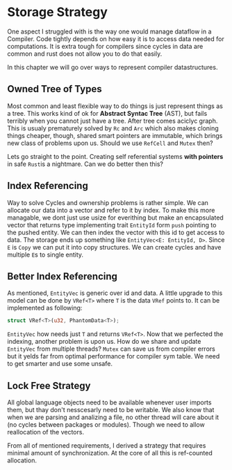 # Storage Strategy

One aspect I struggled with is the way one would manage dataflow in a Compiler.
Code tightly depends on how easy it is to access data needed for computations.
It is extra tough for compilers since cycles in data are common and rust does
not allow you to do that easily.

In this chapter we will go over ways to represent compiler datastructures.

## Owned Tree of Types

Most common and least flexible way to do things is just represent things as a
tree. This works kind of ok for **Abstract Syntac Tree** (AST), but fails
terribly when you cannot just have a tree. After tree comes aciclyc graph.
This is usualy prematurely solved by `Rc` and `Arc` which also makes cloning
things cheaper, though, shared smart pointers are immutable, which brings new
class of problems upon us. Should we use `RefCell` and `Mutex` then?

Lets go straight to the point. Creating self referential systems
**with pointers** in safe `Rust`is a nightmare. Can we do better then this?

## Index Referencing

Way to solve Cycles and ownership problems is rather simple. We can allocate
our data into a vector and refer to it by index. To make this more managable,
we dont just use usize for everithing but make an encapsulated vector that
returns type implementing trait `EntityId` form `push` pointing to the pushed
entity. We can then index the vector with this id to get access to data. The
storage ends up something like `EntityVec<E: EntityId, D>`. Since `E` is `Copy`
we can put it into copy structures. We can create cycles and have multiple
`E`s to single entity.

## Better Index Referencing

As mentioned, `EntityVec` is generic over id and data. A little upgrade to this
model can be done by `VRef<T>` where `T` is the data `VRef` points to. It can
be implemented as following:

```rust
struct VRef<T>(u32, PhantomData<T>);
```

`EntityVec` how needs just `T` and returns `VRef<T>`. Now that we perfected
the indexing, another problem is upon us. How do we share and update
`EntityVec` from multiple threads? `Mutex` can save us from compiler errors
but it yelds far from optimal performance for compiler sym table. We need to
get smarter and use some unsafe.

## Lock Free Strategy

All global language objects need to be available whenever user imports them,
but thay don't nesscesarly need to be writable. We also know that when we are
parsing and analizing a file, no other thread will care about it (no cycles
between packages or modules). Though we need to allow reallocation of the 
vectors.

From all of mentioned requirements, I derived a strategy that requires
minimal amount of synchronization. At the core of all this is ref-counted
allocation.